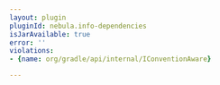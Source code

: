 ```yaml
---
layout: plugin
pluginId: nebula.info-dependencies
isJarAvailable: true
error: ''
violations:
- {name: org/gradle/api/internal/IConventionAware}

---
```


